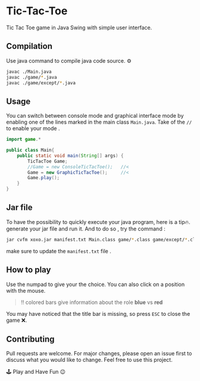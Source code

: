 # Tic-Tac-Toe

Tic Tac Toe game in Java Swing with simple user interface.

## Compilation

Use java command to compile java code source. ⚙️

```bash
javac ./Main.java
javac ./game/*.java
javac ./game/except/*.java
```

## Usage

You can switch between console mode and graphical interface mode by enabling one of the lines marked in the main class `Main.java`. Take of the `//` to enable your mode .

```java
import game.*

public class Main{
    public static void main(String[] args) {
        TicTacToe Game;
        //Game = new ConsoleTicTacToe();   //<
        Game = new GraphicTicTacToe();     //<
        Game.play();
    }
}
```

## Jar file
To have the possibility to quickly execute your java program, here is a tip🔥. generate your jar file and run it.
And to do so , try the command :

```bash
jar cvfm xoxo.jar manifest.txt Main.class game/*.class game/except/*.class
```

make sure to update the  `manifest.txt` file .


## How to play

Use the numpad to give your the choice. You can also click on a position with the mouse.

> !! colored bars give information about the role **blue** vs **red**

You may have noticed that the title bar is missing, so press `ESC` to close the game ❌.

## Contributing
Pull requests are welcome. For major changes, please open an issue first to discuss what you would like to change. Feel free to use this project.

🕹️ Play and Have Fun 😉